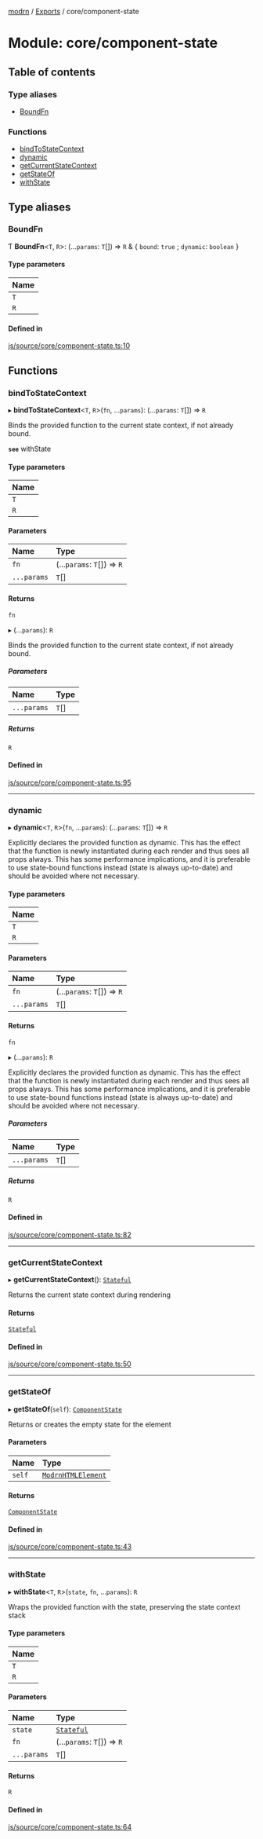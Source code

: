 [modrn](../README.md) / [Exports](../modules.md) / core/component-state

# Module: core/component-state

## Table of contents

### Type aliases

- [BoundFn](core_component_state.md#boundfn)

### Functions

- [bindToStateContext](core_component_state.md#bindtostatecontext)
- [dynamic](core_component_state.md#dynamic)
- [getCurrentStateContext](core_component_state.md#getcurrentstatecontext)
- [getStateOf](core_component_state.md#getstateof)
- [withState](core_component_state.md#withstate)

## Type aliases

### BoundFn

Ƭ **BoundFn**<`T`, `R`\>: (...`params`: `T`[]) => `R` & { `bound`: ``true`` ; `dynamic`: `boolean`  }

#### Type parameters

| Name |
| :------ |
| `T` |
| `R` |

#### Defined in

[js/source/core/component-state.ts:10](https://github.com/alexbfr/modrn/blob/e23b9e9/modrn.ts/js/source/core/component-state.ts#L10)

## Functions

### bindToStateContext

▸ **bindToStateContext**<`T`, `R`\>(`fn`, ...`params`): (...`params`: `T`[]) => `R`

Binds the provided function to the current state context, if not already bound.

**`see`** withState

#### Type parameters

| Name |
| :------ |
| `T` |
| `R` |

#### Parameters

| Name | Type |
| :------ | :------ |
| `fn` | (...`params`: `T`[]) => `R` |
| `...params` | `T`[] |

#### Returns

`fn`

▸ (...`params`): `R`

Binds the provided function to the current state context, if not already bound.

##### Parameters

| Name | Type |
| :------ | :------ |
| `...params` | `T`[] |

##### Returns

`R`

#### Defined in

[js/source/core/component-state.ts:95](https://github.com/alexbfr/modrn/blob/e23b9e9/modrn.ts/js/source/core/component-state.ts#L95)

___

### dynamic

▸ **dynamic**<`T`, `R`\>(`fn`, ...`params`): (...`params`: `T`[]) => `R`

Explicitly declares the provided function as dynamic. This has the effect that the function is newly instantiated
during each render and thus sees all props always. This has some performance implications, and it is preferable to
use state-bound functions instead (state is always up-to-date) and should be avoided where not necessary.

#### Type parameters

| Name |
| :------ |
| `T` |
| `R` |

#### Parameters

| Name | Type |
| :------ | :------ |
| `fn` | (...`params`: `T`[]) => `R` |
| `...params` | `T`[] |

#### Returns

`fn`

▸ (...`params`): `R`

Explicitly declares the provided function as dynamic. This has the effect that the function is newly instantiated
during each render and thus sees all props always. This has some performance implications, and it is preferable to
use state-bound functions instead (state is always up-to-date) and should be avoided where not necessary.

##### Parameters

| Name | Type |
| :------ | :------ |
| `...params` | `T`[] |

##### Returns

`R`

#### Defined in

[js/source/core/component-state.ts:82](https://github.com/alexbfr/modrn/blob/e23b9e9/modrn.ts/js/source/core/component-state.ts#L82)

___

### getCurrentStateContext

▸ **getCurrentStateContext**(): [`Stateful`](../interfaces/core_types_modrn_html_element.Stateful.md)

Returns the current state context during rendering

#### Returns

[`Stateful`](../interfaces/core_types_modrn_html_element.Stateful.md)

#### Defined in

[js/source/core/component-state.ts:50](https://github.com/alexbfr/modrn/blob/e23b9e9/modrn.ts/js/source/core/component-state.ts#L50)

___

### getStateOf

▸ **getStateOf**(`self`): [`ComponentState`](../interfaces/core_types_modrn_html_element.ComponentState.md)

Returns or creates the empty state for the element

#### Parameters

| Name | Type |
| :------ | :------ |
| `self` | [`ModrnHTMLElement`](../classes/core_types_modrn_html_element.ModrnHTMLElement.md) |

#### Returns

[`ComponentState`](../interfaces/core_types_modrn_html_element.ComponentState.md)

#### Defined in

[js/source/core/component-state.ts:43](https://github.com/alexbfr/modrn/blob/e23b9e9/modrn.ts/js/source/core/component-state.ts#L43)

___

### withState

▸ **withState**<`T`, `R`\>(`state`, `fn`, ...`params`): `R`

Wraps the provided function with the state, preserving the state context stack

#### Type parameters

| Name |
| :------ |
| `T` |
| `R` |

#### Parameters

| Name | Type |
| :------ | :------ |
| `state` | [`Stateful`](../interfaces/core_types_modrn_html_element.Stateful.md) |
| `fn` | (...`params`: `T`[]) => `R` |
| `...params` | `T`[] |

#### Returns

`R`

#### Defined in

[js/source/core/component-state.ts:64](https://github.com/alexbfr/modrn/blob/e23b9e9/modrn.ts/js/source/core/component-state.ts#L64)
